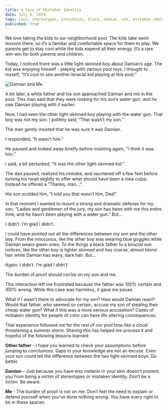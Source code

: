 ```yaml
---
title: A Case of Mistaken Identity
date: July 5, 2019
tags: race, stereotypes, prejudices, black, damian, son, mistaken identity
published: true
---
```


We love taking the kids to our neighborhood pool. The kids take swim lessons there, so it’s a familiar and comfortable space for them to play. We parents get to stay cool while the kids expend all their energy. It’s a rare win-win for both parents and children. 

Today, I noticed there was a little light-skinned boy about Damian’s age. The kid was enjoying himself - playing with various pool toys. I thought to myself, “It’s cool to see another biracial kid playing at this pool.”

![Damian and Me](https://s3.amazonaws.com/donpottinger.net/images/1F73401C-F664-4358-B6E1-5BE8EC0046F5.jpeg)

A bit later, a white father and his son approached Damian and me in the pool. This man said that they were looking for his son’s water gun, and he saw Damian playing with it earlier.

Now, I had seen the other light-skinned boy playing with the water gun. That boy was not my son. I politely said, “That wasn’t my son.”

The man gently insisted that he was sure it was Damian.

I responded, “It wasn’t him.”

He paused and looked away briefly before insisting again, “I think it was him.”

I said, a bit perturbed, “It was the other light-skinned kid.”

The dad paused, realized his mistake, and sauntered off a few feet before turning his head slightly to offer what should have been a mea culpa. Instead he offered a “Thanks, man...”.

His son scolded him, “I told you that wasn’t him, Dad!”

In that moment I wanted to mount a strong and dramatic defense for my son, “Ladies and gentlemen of the jury, my son has been with me this entire time, and he hasn’t been playing with a water gun.” But...

I didn’t. I’m glad I didn’t.

I could have pointed out all the differences between my son and the other boy. From the innocuous, like the other boy was wearing blue goggles while Damian wears green ones. To the things a black father to a biracial son notices, like the other boy is lighter skinned and has coarse, almost blond hair while Damian has wavy, dark hair. But...

Again, I didn’t. I’m glad I didn’t.

The burden of proof should not be on my son and me.

This interaction left me frustrated because the father was 100% certain and 100% wrong. While this case was harmless, it gave me pause.

What if I wasn’t there to advocate for my son? How would Damian react? Would that father, who seemed so certain, accuse my son of stealing their cheap water gun? What if this was a more serious accusation? Cases of mistaken identity for people of color can have life altering consequences.

That experience followed me for the rest of our pool time like a cloud threatening a summer storm. Sharing this has helped me process it and hopeful of the following lessons learned:

**Other father** - I hope you learned to check your assumptions before jumping to conclusions. Gaps in your knowledge are not an excuse. Even your son could tell the difference between the two light-skinned boys. Do better.

**Damian** - Just because you have less melanin in your skin doesn’t prevent you from being a victim of stereotypes or mistaken identity. Don’t be a victim. Be aware.

**Me** - The burden of proof is not on me. Don’t feel the need to explain or defend yourself when you’ve done nothing wrong. You have every right to be in these spaces.

